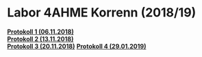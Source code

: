 # Labor 4AHME Korrenn (2018/19)

[**Protokoll 1 (06.11.2018)**](https://github.com/HTLMechatronics/m15-la1-sx/blob/kormam15/protokoll_g2_kormam15_2018-11-07.md)  
[**Protokoll 2 (13.11.2018)**](https://github.com/HTLMechatronics/m15-la1-sx/blob/kormam15/protokoll2_g2_kormam15_2018-11-13.md)  
[**Protokoll 3 (20.11.2018)**](https://github.com/HTLMechatronics/m15-la1-sx/blob/kormam15/protokoll3_g2_kormam15_20.11.2018.md)
[**Protokoll 4 (29.01.2019)**](https://github.com/HTLMechatronics/m15-la1-sx/blob/kormam15/protokoll3_g2_kormam15_20.11.2018.md)
